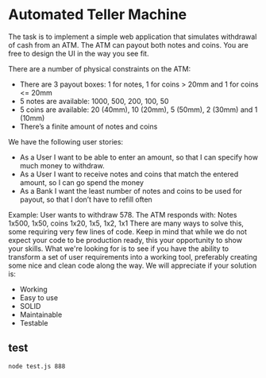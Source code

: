 # Automated Teller Machine

The task is to implement a simple web application that simulates withdrawal of cash from an ATM. The ATM can payout both notes and coins. You are free to design the UI in the way you see fit.

There are a number of physical constraints on the ATM:
- There are 3 payout boxes: 1 for notes, 1 for coins > 20mm and 1 for coins <= 20mm
- 5 notes are available: 1000, 500, 200, 100, 50
- 5 coins are available: 20 (40mm), 10 (20mm), 5 (50mm), 2 (30mm) and 1 (10mm)
- There’s a finite amount of notes and coins

We have the following user stories:
- As a User I want to be able to enter an amount, so that I can specify how much money to withdraw.
- As a User I want to receive notes and coins that match the entered amount, so I can go spend the money
- As a Bank I want the least number of notes and coins to be used for payout, so that I don’t have to refill often

Example​: User wants to withdraw 578. The ATM responds with: Notes 1x500, 1x50, coins 1x20, 1x5, 1x2, 1x1
There are many ways to solve this, some requiring very few lines of code. Keep in mind that while we do not expect your code to be production ready, this your opportunity to show your skills. What we're looking for is to see if you have the ability to transform a set of user requirements into a working tool, preferably creating some nice and clean code along the way. We will appreciate if your solution is:
- Working
- Easy to use
- SOLID
- Maintainable
- Testable

## test

    node test.js 888
